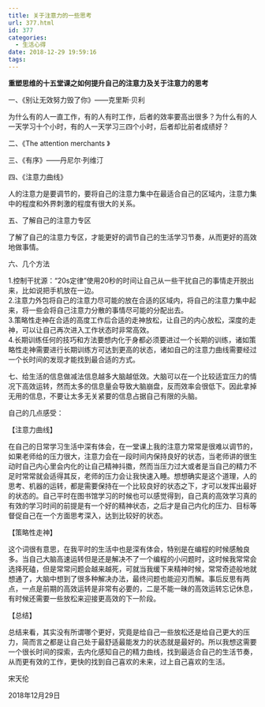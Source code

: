 ```yaml
---
title: 关于注意力的一些思考
url: 377.html
id: 377
categories:
  - 生活心得
date: 2018-12-29 19:59:16
tags:
---
```


**重塑思维的十五堂课之如何提升自己的注意力及关于注意力的思考**

一、《别让无效努力毁了你》——克里斯·贝利

为什么有的人一直工作，有的人有时工作，后者的效率要高出很多？为什么有的人一天学习十个小时，有的人一天学习三四个小时，后者却比前者成绩好？

二、《The attention merchants 》

三、《有序》——丹尼尔·列维汀

四、《注意力曲线》

人的注意力是要调节的，要将自己的注意力集中在最适合自己的区域内，注意力集中的程度和外界刺激的程度有很大的关系。

五、了解自己的注意力专区

了解了自己的注意力专区，才能更好的调节自己的生活学习节奏，从而更好的高效地做事情。

  
六、几个方法

1.控制干扰源：“20s定律”使用20秒的时间让自己从一些干扰自己的事情走开脱出来，比如说把手机放在一边。  
2.注意力外包将自己的注意力尽可能的放在合适的区域内，将自己的注意力集中起来，将一些会将自己注意力分散的事情尽可能的分配出去。  
3.策略性走神在合适的高度工作后合适的走神放松，让自己的内心放松，深度的走神，可以让自己再次进入工作状态时非常高效。  
4.长期训练任何的技巧和方法要想内化于身都必须要进过一个长期的训练，诸如策略性走神需要进行长期训练方可达到更高的状态，诸如自己的注意力曲线需要经过一个长时间的发现才能找到最合适的方式。  

七、给生活的信息做减法信息越多大脑越低效。大脑可以在一个比较适宜压力的情况下高效运转，然而太多的信息量会导致大脑崩盘，反而效率会很低下。因此拿掉无用的信息，不要让太多无关紧要的信息占据自己有限的头脑。  

自己的几点感受：

【注意力曲线】

在自己的日常学习生活中深有体会，在一堂课上我的注意力常常是很难以调节的，如果老师给的压力很大，注意力会在一段时间内保持良好的状态，当老师讲的很生动时自己内心里会内化的让自己精神抖擞，然而当压力过大或者是当自己的精力不足时常常就会适得其反，老师的压力会让我快速入睡。想想确实是这个道理，人的思考、机器的运转，都是需要保持在一个比较良好的状态之下，才可以发挥出最好的状态的。自己平时在图书馆学习的时候也可以感觉得到，自己真的高效学习真的有效的学习时间的前提是有一个好的精神状态，之后才是自己内化的压力、目标等督促自己在一个方面思考深入，达到比较好的状态。

  
【策略性走神】

这个词很有意思，在我平时的生活中也是深有体会，特别是在编程的时候感触良多。当自己大脑高速运转但是还是解决不了一个编程的小问题时，这时候我常常会选择死磕，但是常常问题会越来越死，可就当我缓下来精神时候，常常奇迹般地就想通了，大脑中想到了很多种解决办法，最终问题也能迎刃而解。事后反思有两点，一点是前期的高效运转是非常有必要的，二是不能一昧的高效运转忘记休息，有时候还需要一些放松来迎接更高效的下一阶段。  

【总结】

总结来看，其实没有所谓哪个更好，究竟是给自己一些放松还是给自己更大的压力，简而言之都是让自己处于最舒适最能发力的状态就是最好的。所以我想这需要一个很长时间的探索，去内化感知自己的精力曲线，找到最适合自己的生活节奏，从而更有效的工作，更快的找到自己喜欢的未来，过上自己喜欢的生活。

宋天伦

2018年12月29日